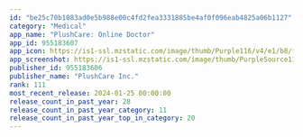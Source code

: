 ```yaml
---
id: "be25c70b1083ad0e5b988e00c4fd2fea3331885be4af0f096eab4825a06b1127"
category: "Medical"
app_name: "PlushCare: Online Doctor"
app_id: 955183607
app_icon: https://is1-ssl.mzstatic.com/image/thumb/Purple116/v4/e1/b8/f2/e1b8f258-0e89-d230-8215-6332237ac026/AppIcon-0-0-1x_U007emarketing-0-5-0-85-220.png/1024x1024bb.png
app_screenshot: https://is1-ssl.mzstatic.com/image/thumb/PurpleSource112/v4/d3/5c/04/d35c04ef-ef7d-f4bc-7729-fbf6b9fe0eeb/8516b1d0-ebfc-4cd8-9e94-d8bc42380af6_01_Intro.jpeg/1284x2778bb.png
publisher_id: 955183606
publisher_name: "PlushCare Inc."
rank: 111
most_recent_release: 2024-01-25 00:00:00
release_count_in_past_year: 28
release_count_in_past_year_category: 11
release_count_in_past_year_top_in_category: 20
---
```

